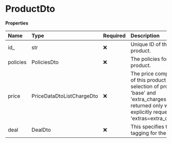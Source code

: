 # ProductDto

**Properties**

| Name     | Type                      | Required | Description                                                                                                                                                         |
| :------- | :------------------------ | :------- | :------------------------------------------------------------------------------------------------------------------------------------------------------------------ |
| id\_     | str                       | ❌       | Unique ID of the product.                                                                                                                                           |
| policies | PoliciesDto               | ❌       | The policies for this product.                                                                                                                                      |
| price    | PriceDataDtoListChargeDto | ❌       | The price components of this product or selection of products. 'base' and 'extra_charges' are returned only when explicitly requested (via 'extras=extra_charges'). |
| deal     | DealDto                   | ❌       | This specifies the deal tagging for the product.                                                                                                                    |

<!-- This file was generated by liblab | https://liblab.com/ -->
